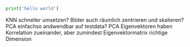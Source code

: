 ```python
print('hello world')
```


KNN schneller umsetzen?
Bilder auch räumlich zentrieren und skalieren?
PCA einfachso andwendbar auf testdata?
PCA Eigenvektoren haben Korrelation zueinander, aber zumindest Eigenvektormatrix richtige Dimension

